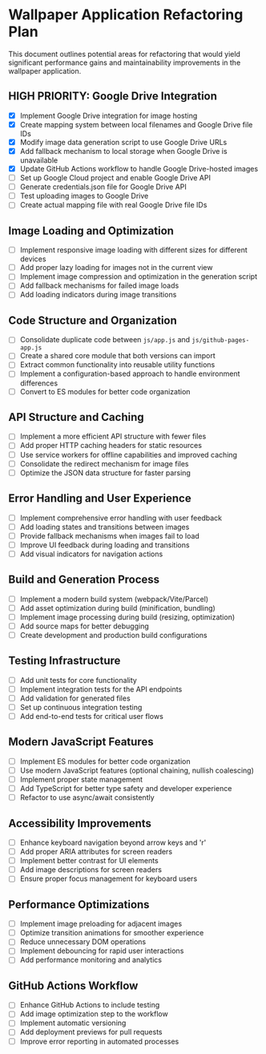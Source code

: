 # Wallpaper Application Refactoring Plan

This document outlines potential areas for refactoring that would yield significant performance gains and maintainability improvements in the wallpaper application.

## HIGH PRIORITY: Google Drive Integration

- [x] Implement Google Drive integration for image hosting
- [x] Create mapping system between local filenames and Google Drive file IDs
- [x] Modify image data generation script to use Google Drive URLs
- [x] Add fallback mechanism to local storage when Google Drive is unavailable
- [x] Update GitHub Actions workflow to handle Google Drive-hosted images
- [ ] Set up Google Cloud project and enable Google Drive API
- [ ] Generate credentials.json file for Google Drive API
- [ ] Test uploading images to Google Drive
- [ ] Create actual mapping file with real Google Drive file IDs

## Image Loading and Optimization

- [ ] Implement responsive image loading with different sizes for different devices
- [ ] Add proper lazy loading for images not in the current view
- [ ] Implement image compression and optimization in the generation script
- [ ] Add fallback mechanisms for failed image loads
- [ ] Add loading indicators during image transitions

## Code Structure and Organization

- [ ] Consolidate duplicate code between `js/app.js` and `js/github-pages-app.js`
- [ ] Create a shared core module that both versions can import
- [ ] Extract common functionality into reusable utility functions
- [ ] Implement a configuration-based approach to handle environment differences
- [ ] Convert to ES modules for better code organization

## API Structure and Caching

- [ ] Implement a more efficient API structure with fewer files
- [ ] Add proper HTTP caching headers for static resources
- [ ] Use service workers for offline capabilities and improved caching
- [ ] Consolidate the redirect mechanism for image files
- [ ] Optimize the JSON data structure for faster parsing

## Error Handling and User Experience

- [ ] Implement comprehensive error handling with user feedback
- [ ] Add loading states and transitions between images
- [ ] Provide fallback mechanisms when images fail to load
- [ ] Improve UI feedback during loading and transitions
- [ ] Add visual indicators for navigation actions

## Build and Generation Process

- [ ] Implement a modern build system (webpack/Vite/Parcel)
- [ ] Add asset optimization during build (minification, bundling)
- [ ] Implement image processing during build (resizing, optimization)
- [ ] Add source maps for better debugging
- [ ] Create development and production build configurations

## Testing Infrastructure

- [ ] Add unit tests for core functionality
- [ ] Implement integration tests for the API endpoints
- [ ] Add validation for generated files
- [ ] Set up continuous integration testing
- [ ] Add end-to-end tests for critical user flows

## Modern JavaScript Features

- [ ] Implement ES modules for better code organization
- [ ] Use modern JavaScript features (optional chaining, nullish coalescing)
- [ ] Implement proper state management
- [ ] Add TypeScript for better type safety and developer experience
- [ ] Refactor to use async/await consistently

## Accessibility Improvements

- [ ] Enhance keyboard navigation beyond arrow keys and 'r'
- [ ] Add proper ARIA attributes for screen readers
- [ ] Implement better contrast for UI elements
- [ ] Add image descriptions for screen readers
- [ ] Ensure proper focus management for keyboard users

## Performance Optimizations

- [ ] Implement image preloading for adjacent images
- [ ] Optimize transition animations for smoother experience
- [ ] Reduce unnecessary DOM operations
- [ ] Implement debouncing for rapid user interactions
- [ ] Add performance monitoring and analytics

## GitHub Actions Workflow

- [ ] Enhance GitHub Actions to include testing
- [ ] Add image optimization step to the workflow
- [ ] Implement automatic versioning
- [ ] Add deployment previews for pull requests
- [ ] Improve error reporting in automated processes
